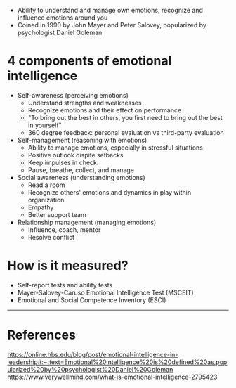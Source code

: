 - Ability to understand and manage own emotions, recognize and influence emotions around you
- Coined in 1990 by John Mayer and Peter Salovey, popularized by psychologist Daniel Goleman

# 4 components of emotional intelligence
- Self-awareness (perceiving emotions)
	- Understand strengths and weaknesses
	- Recognize emotions and their effect on performance
	- "To bring out the best in others, you first need to bring out the best in yourself"
	- 360 degree feedback: personal evaluation vs third-party evaluation
- Self-management (reasoning with emotions)
	- Ability to manage emotions, especially in stressful situations
	- Positive outlook dispite setbacks
	- Keep impulses in check.
	- Pause, breathe, collect, and manage
- Social awareness (understanding emotions)
	- Read a room
	- Recognize others' emotions and dynamics in play within organization
	- Empathy
	- Better support team
- Relationship management (managing emotions)
	- Influence, coach, mentor
	- Resolve conflict

# How is it measured?
- Self-report tests and ability tests
- Mayer-Salovey-Caruso Emotional Intelligence Test (MSCEIT)
- Emotional and Social Competence Inventory (ESCI)

--- 
# References
https://online.hbs.edu/blog/post/emotional-intelligence-in-leadership#:~:text=Emotional%20intelligence%20is%20defined%20as,popularized%20by%20psychologist%20Daniel%20Goleman
https://www.verywellmind.com/what-is-emotional-intelligence-2795423
